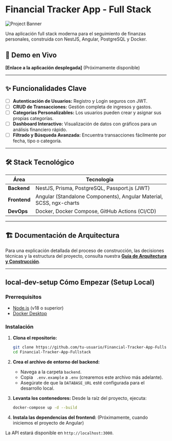 # Financial Tracker App - Full Stack

![Project Banner](URL_DEL_BANNER_AQUI) 

Una aplicación full stack moderna para el seguimiento de finanzas personales, construida con NestJS, Angular, PostgreSQL y Docker.

## 🚀 Demo en Vivo

**[Enlace a la aplicación desplegada]** (Próximamente disponible)

---

## ✨ Funcionalidades Clave

- [ ] **Autenticación de Usuarios:** Registro y Login seguros con JWT.
- [ ] **CRUD de Transacciones:** Gestión completa de ingresos y gastos.
- [ ] **Categorías Personalizables:** Los usuarios pueden crear y asignar sus propias categorías.
- [ ] **Dashboard Interactivo:** Visualización de datos con gráficos para un análisis financiero rápido.
- [ ] **Filtrado y Búsqueda Avanzada:** Encuentra transacciones fácilmente por fecha, tipo o categoría.

---

## 🛠️ Stack Tecnológico

| Área         | Tecnología                                                          |
| ------------ | ------------------------------------------------------------------- |
| **Backend**  | NestJS, Prisma, PostgreSQL, Passport.js (JWT)                       |
| **Frontend** | Angular (Standalone Components), Angular Material, SCSS, ngx-charts |
| **DevOps**   | Docker, Docker Compose, GitHub Actions (CI/CD)                      |

---

## 🏗️ Documentación de Arquitectura

Para una explicación detallada del proceso de construcción, las decisiones técnicas y la estructura del proyecto, consulta nuestra **[Guía de Arquitectura y Construcción](./ARCHITECTURE.md)**.

---

## local-dev-setup Cómo Empezar (Setup Local)

### Prerrequisitos

- [Node.js](https://nodejs.org/) (v18 o superior)
- [Docker Desktop](https://www.docker.com/products/docker-desktop/)

### Instalación

1.  **Clona el repositorio:**

    ```bash
    git clone https://github.com/tu-usuario/Financial-Tracker-App-Fullstack.git
    cd Financial-Tracker-App-Fullstack
    ```

2.  **Crea el archivo de entorno del backend:**

    - Navega a la carpeta `backend`.
    - Copia ` .env.example` a `.env` (crearemos este archivo más adelante).
    - Asegúrate de que la `DATABASE_URL` esté configurada para el desarrollo local.

3.  **Levanta los contenedores:**
    Desde la raíz del proyecto, ejecuta:

    ```bash
    docker-compose up -d --build
    ```

4.  **Instala las dependencias del frontend:**
    (Próximamente, cuando iniciemos el proyecto de Angular)

La API estará disponible en `http://localhost:3000`.
